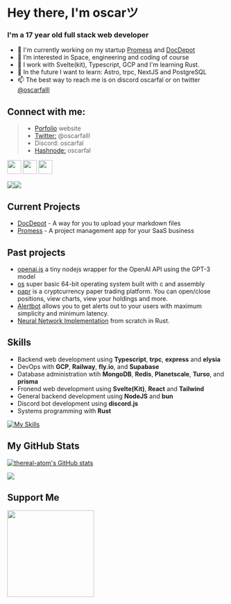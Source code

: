 # Hey there, I'm oscarツ
### I'm a 17 year old full stack web developer
- 👋 I'm currently working on my startup [Promess](https://github.com/promesstech) and [DocDepot](https://docdepot.vercel.app)
- 👀 I’m interested in Space, engineering and coding of course
- 🌱 I work with Svelte(kit), Typescript, GCP and I'm learning Rust.
- 🔮 In the future I want to learn: Astro, trpc, NextJS and PostgreSQL 
- 📫 The best way to reach me is on discord oscarfal or on twitter [@oscarfalll](https://twitter.com/oscarfalll)

## Connect with me:
> - [Porfolio](https://oscarfal.vercel.app) website
> - [Twitter:](https://twitter.com/oscarfalll) @oscarfalll
> - Discord: oscarfal
> - [Hashnode:](https://oscarfal.hashnode.dev) oscarfal

<p align="left"> <a href="https://www.github.com/thereal-atom" target="_blank" rel="noreferrer"><img src="https://raw.githubusercontent.com/danielcranney/readme-generator/main/public/icons/socials/github.svg" width="32" height="32" /></a> <a href="https://oscarfal.hashnode.dev" target="_blank" rel="noreferrer"><img src="https://raw.githubusercontent.com/danielcranney/readme-generator/main/public/icons/socials/hashnode.svg" width="32" height="32" /></a> <a href="https://www.twitter.com/oscarfalll" target="_blank" rel="noreferrer"><img src="https://raw.githubusercontent.com/danielcranney/readme-generator/main/public/icons/socials/twitter.svg" width="32" height="32" /></a></p>
<a href="https://www.twitter.com/oscarfalll" target="_blank" rel="noreferrer"><img
                  src="https://img.shields.io/twitter/follow/oscarfalll?logo=twitter&style=for-the-badge&color=0891b2&labelColor=1c1917"
                /></a><a href="https://www.github.com/thereal-atom" target="_blank" rel="noreferrer"><img
                  src="https://img.shields.io/github/followers/thereal-atom?logo=github&style=for-the-badge&color=0891b2&labelColor=1c1917" /></a>
<br />

## Current Projects
- [DocDepot](https://github.com/thereal-atom/docdepot) - A way for you to upload your markdown files
- [Promess](https://github.com/promesstech) - A project management app for your SaaS business

## Past projects
- [openai.js](https://github.com/thereal-atom/openai.js) a tiny nodejs wrapper for the OpenAI API using the GPT-3 model
- [os](https://github.com/thereal-atom/os) super basic 64-bit operating system built with c and assembly
- [papr](https://github.com/thereal-atom/papr) is a cryptcurrency paper trading platform. You can open/close positions, view charts, view your holdings and more.
- [Alertbot](https://github.com/alertbotxyz) allows you to get alerts out to your users with maximum simplicity and minimum latency.
- [Neural Network Implementation](https://github.com/thereal-atom/neural-network-implementation) from scratch in Rust.

## Skills

- Backend web development using **Typescript**, **trpc**, **express** and **elysia**
- DevOps with **GCP**, **Railway**, **fly.io**, and **Supabase**
- Database administration wtih **MongoDB**, **Redis**, **Planetscale**, **Turso**, and **prisma**
- Fronend web development using **Svelte(Kit)**, **React** and **Tailwind** 
- General backend development using **NodeJS** and **bun**
- Discord bot development using **discord.js**
- Systems programming with **Rust**

[![My Skills](https://skillicons.dev/icons?i=ts,rust,docker,express,gcp,git,mongodb,nodejs,prisma,redis,svelte,tailwind,bots)](https://skillicons.dev)

## My GitHub Stats

<a href="http://www.github.com/thereal-atom"><img src="https://github-readme-stats.vercel.app/api?username=thereal-atom&show_icons=true&hide=&count_private=true&title_color=0891b2&text_color=ffffff&icon_color=0891b2&bg_color=1c1917&hide_border=true&show_icons=true" alt="thereal-atom's GitHub stats" /></a>

<a href="http://www.github.com/thereal-atom"><img src="https://github-readme-streak-stats.herokuapp.com/?user=thereal-atom&stroke=ffffff&background=1c1917&ring=0891b2&fire=0891b2&currStreakNum=ffffff&currStreakLabel=0891b2&sideNums=ffffff&sideLabels=ffffff&dates=ffffff&hide_border=true" /></a>

## Support Me
<a href="https://www.buymeacoffee.com/oscarfal"><img src="https://cdn.buymeacoffee.com/buttons/v2/default-yellow.png" width="200" /></a>

